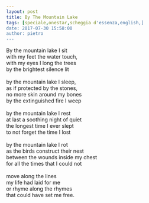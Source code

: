 ```yaml
---
layout: post
title: By The Mountain Lake
tags: [speciale,onestar,scheggia d'essenza,english,]
date: 2017-07-30 15:58:00
author: pietro
---
```

By the mountain lake I sit<br/>with my feet the water touch,<br/>with my eyes I long the trees<br/>by the brightest silence lit<br/><br/>by the mountain lake I sleep,<br/>as if protected by the stones,<br/>no more skin around my bones<br/>by the extinguished fire I weep<br/><br/>by the mountain lake I rest<br/>at last a soothing night of quiet<br/>the longest time I ever slept<br/>to not forget the time I lost<br/><br/>by the mountain lake I rot<br/>as the birds construct their nest<br/>between the wounds inside my chest<br/>for all the times that I could not<br/><br/>move along the lines<br/>my life had laid for me<br/>or rhyme along the rhymes<br/>that could have set me free.
